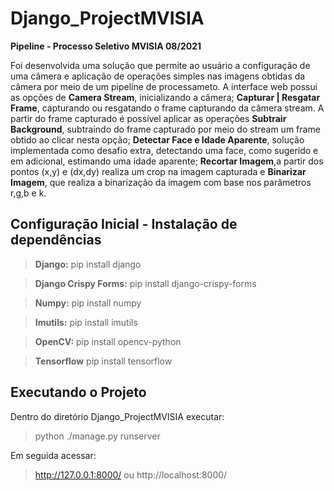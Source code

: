 # Django_ProjectMVISIA
**Pipeline - Processo Seletivo MVISIA 08/2021**

Foi desenvolvida uma solução que permite ao usuário a configuração de uma câmera e aplicação de operações simples nas imagens obtidas da câmera por meio de um pipeline de processameto. A interface web possui as opções de **Camera Stream**, inicializando a câmera; **Capturar | Resgatar Frame**, capturando ou resgatando o frame capturando da câmera stream. A partir do frame capturado é possível aplicar as operações **Subtrair Background**, subtraindo do frame capturado por meio do stream um frame obtido ao clicar nesta opção; **Detectar Face e Idade Aparente**, solução implementada como desafio extra, detectando uma face, como sugerido e em adicional, estimando uma idade aparente; **Recortar Imagem**,a partir dos pontos (x,y) e (dx,dy) realiza um crop na imagem capturada e **Binarizar Imagem**, que realiza a binarização da imagem com base nos parâmetros r,g,b e k.



## Configuração Inicial - Instalação de dependências
> **Django:** pip install django

> **Django Crispy Forms:** pip install django-crispy-forms 

> **Numpy:** pip install numpy

> **Imutils:** pip install imutils

> **OpenCV:** pip install opencv-python

>  **Tensorflow** pip install tensorflow


## Executando o Projeto

Dentro do diretório Django_ProjectMVISIA executar:

>  python ./manage.py runserver

Em seguida acessar:
>  http://127.0.0.1:8000/ ou http://localhost:8000/
